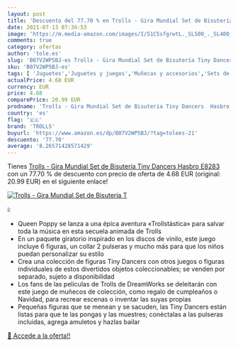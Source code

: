 ```yaml
---
layout: post
title: 'Descuento del 77.70 % en Trolls - Gira Mundial Set de Bisutería T'
date: 2021-07-13 07:34:53
image: 'https://m.media-amazon.com/images/I/51C5sfgrwtL._SL500_._SL400_.jpg'
comments: true
category: ofertas
author: 'tole.es'
slug: 'B07V2WP5BJ-es Trolls - Gira Mundial Set de Bisutería Tiny Dancers Hasbro...'
sku: 'B07V2WP5BJ-es'
tags: [ 'Juguetes','Juguetes y juegos','Muñecas y accesorios','Sets de accesorios','hasbro','trolls', ]
actualPrice: 4.68 EUR
currency: EUR
price: 4.68
comparePrice: 20.99 EUR
prodname: 'Trolls - Gira Mundial Set de Bisutería Tiny Dancers  Hasbro E8283 '
country: 'es'
flag: '🇪🇸'
brand: 'TROLLS'
buyurl: 'https://www.amazon.es/dp/B07V2WP5BJ/?tag=tolees-21'
descuento: '77.70'
average: '8.26571428571429'
---
```


Tienes [Trolls - Gira Mundial Set de Bisutería Tiny Dancers  Hasbro E8283 ](https://www.amazon.es/dp/B07V2WP5BJ/?tag=tolees-21) con un 77.70 % de descuento con precio de oferta de 4.68 EUR (original: 20.99 EUR) en el siguiente enlace!

[![Trolls - Gira Mundial Set de Bisutería T](https://m.media-amazon.com/images/I/51C5sfgrwtL._SL500_._SL400_.jpg)](https://www.amazon.es/dp/B07V2WP5BJ/?tag=tolees-21)

ℹ️:

- Queen Poppy se lanza a una épica aventura «Trollstástica» para salvar toda la música en esta secuela animada de Trolls
- En un paquete giratorio inspirado en los discos de vinilo, este juego incluye 6 figuras, un collar 2 pulseras y mucho más para que los niños puedan personalizar su estilo
- Crea una colección de figuras Tiny Dancers con otros juegos o figuras individuales de estos divertidos objetos coleccionables; se venden por separado, sujeto a disponibilidad
- Los fans de las películas de Trolls de DreamWorks se deleitarán con este juego de muñecos de colección, como regalo de cumpleaños o Navidad, para recrear escenas o inventar las suyas propias
- Pequeñas figuras que se menean y se sacuden, las Tiny Dancers están listas para que te las pongas y las muestres; conéctalas a las pulseras incluidas, agrega amuletos y hazlas bailar

[🛒 Accede a la oferta!!](https://www.amazon.es/dp/B07V2WP5BJ/?tag=tolees-21)
